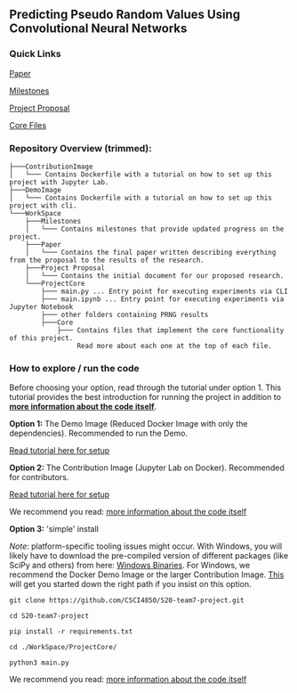## Predicting Pseudo Random Values Using Convolutional Neural Networks

### Quick Links

[Paper](https://github.com/CSCI4850/S20-team7-project/blob/master/Paper.pdf)

[Milestones](https://github.com/CSCI4850/S20-team7-project/blob/master/Project%20Milestones.ipynb)

[Project Proposal](https://github.com/CSCI4850/S20-team7-project/blob/master/WorkSpace/Project%20Proposal/ProjectProposal.ipynb)

[Core Files](https://github.com/CSCI4850/S20-team7-project/tree/master/WorkSpace/ProjectCore)

### Repository Overview (trimmed):
```
├───ContributionImage
│   └─── Contains Dockerfile with a tutorial on how to set up this project with Jupyter Lab.
├───DemoImage
│   └─── Contains Dockerfile with a tutorial on how to set up this project with cli.
└───WorkSpace
    ├───Milestones
    │   └─── Contains milestones that provide updated progress on the project.
    ├───Paper
    │   └─── Contains the final paper written describing everything from the proposal to the results of the research.
    ├───Project Proposal
    │   └─── Contains the initial document for our proposed research.
    └───ProjectCore
        ├─── main.py ... Entry point for executing experiments via CLI
        ├─── main.ipynb ... Entry point for executing experiments via Jupyter Notebook
        ├─── other folders containing PRNG results
        ├───Core
            ├─── Contains files that implement the core functionality of this project. 
                 Read more about each one at the top of each file.
```
### How to explore / run the code 
Before choosing your option, read through the tutorial under option 1. This tutorial provides the best introduction for running the project in addition to **[more information about the code itself](https://github.com/CSCI4850/S20-team7-project/blob/master/DemoImage/Readme.md#running-code)**.

**Option 1:** The Demo Image (Reduced Docker Image with only the dependencies). Recommended to run the Demo.

[Read tutorial here for setup](https://github.com/CSCI4850/S20-team7-project/tree/master/DemoImage)

**Option 2:** The Contribution Image (Jupyter Lab on Docker). Recommended for contributors.

[Read tutorial here for setup](https://github.com/CSCI4850/S20-team7-project/blob/master/DockerContainer/README.md)

We recommend you read: [more information about the code itself](https://github.com/CSCI4850/S20-team7-project/blob/master/DemoImage/Readme.md#running-code)

**Option 3:** 'simple' install 

*Note*: platform-specific tooling issues might occur. With Windows, you will likely have to download the pre-compiled version of different packages (like SciPy and others) from here: [Windows Binaries](https://www.lfd.uci.edu/~gohlke/pythonlibs/). For Windows, we recommend the Docker Demo Image or the larger Contribution Image. [This](https://python-forum.io/Thread-sklearn-imported-but-not-recognized?pid=19812#pid19812) will get you started down the right path if you insist on this option.

```
git clone https://github.com/CSCI4850/S20-team7-project.git

cd S20-team7-project

pip install -r requirements.txt

cd ./WorkSpace/ProjectCore/

python3 main.py
```
We recommend you read:
[more information about the code itself](https://github.com/CSCI4850/S20-team7-project/blob/master/DemoImage/Readme.md#running-code)
